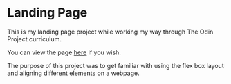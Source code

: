 # Landing Page
This is my landing page project while working my way through The Odin Project curriculum.

You can view the page [here](https://newmanem23.github.io/landing-page/) if you wish. 

The purpose of this project was to get familiar with using the flex box layout
and aligning different elements on a webpage.

